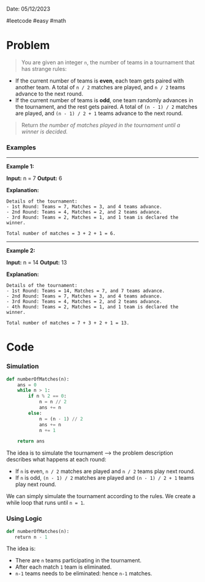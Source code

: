 Date: 05/12/2023

#leetcode 
#easy 
#math

# Problem

>You are given an integer `n`, the number of teams in a tournament that has strange rules:

- If the current number of teams is **even**, each team gets paired with another team. A total of `n / 2` matches are played, and `n / 2` teams advance to the next round.
- If the current number of teams is **odd**, one team randomly advances in the tournament, and the rest gets paired. A total of `(n - 1) / 2` matches are played, and `(n - 1) / 2 + 1` teams advance to the next round.

>Return _the number of matches played in the tournament until a winner is decided._



### Examples

---
**Example 1:**

**Input:** n = 7
**Output:** 6

**Explanation:**

```
Details of the tournament: 
- 1st Round: Teams = 7, Matches = 3, and 4 teams advance.
- 2nd Round: Teams = 4, Matches = 2, and 2 teams advance.
- 3rd Round: Teams = 2, Matches = 1, and 1 team is declared the winner.

Total number of matches = 3 + 2 + 1 = 6.
```


---
**Example 2:**

**Input:** n = 14
**Output:** 13

**Explanation:**

```
Details of the tournament:
- 1st Round: Teams = 14, Matches = 7, and 7 teams advance.
- 2nd Round: Teams = 7, Matches = 3, and 4 teams advance.
- 3rd Round: Teams = 4, Matches = 2, and 2 teams advance.
- 4th Round: Teams = 2, Matches = 1, and 1 team is declared the winner.

Total number of matches = 7 + 3 + 2 + 1 = 13.
```


# Code

### Simulation

```python
def numberOfMatches(n):
	ans = 0
	while n > 1:
		if n % 2 == 0:
			n = n // 2
			ans += n
		else:
			n = (n - 1) // 2
			ans += n
			n += 1

	return ans
```

The idea is to simulate the tournament --> the problem description describes what happens at each round:

- If `n` is even, `n / 2` matches are played and `n / 2` teams play next round.
- If `n` is odd, `(n - 1) / 2` matches are played and `(n - 1) / 2 + 1` teams play next round.

We can simply simulate the tournament according to the rules. We create a while loop that runs until `n = 1`.

### Using Logic

```python
def numberOfMatches(n):
   return n - 1
```

The idea is: 
- There are `n` teams participating in the tournament.  
- After each match `1` team is eliminated.  
- `n-1` teams needs to be eliminated: hence `n-1` matches.